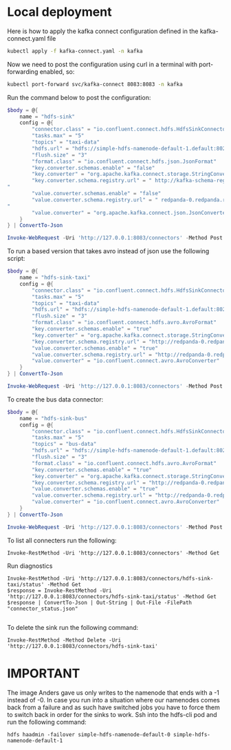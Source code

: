 # Local deployment

Here is how to apply the kafka connect configuration defined in the kafka-connect.yaml file

``` bash
kubectl apply -f kafka-connect.yaml -n kafka
```

Now we need to post the configuration using curl in a terminal with port-forwarding enabled, so:

``` bash
kubectl port-forward svc/kafka-connect 8083:8083 -n kafka
```

Run the command below to post the configuration:

``` powershell
$body = @{
    name = "hdfs-sink"
    config = @{
        "connector.class" = "io.confluent.connect.hdfs.HdfsSinkConnector"
        "tasks.max" = "5"
        "topics" = "taxi-data"
        "hdfs.url" = "hdfs://simple-hdfs-namenode-default-1.default:8020"
        "flush.size" = "3"
        "format.class" = "io.confluent.connect.hdfs.json.JsonFormat"
        "key.converter.schemas.enable" = "false"
        "key.converter" = "org.apache.kafka.connect.storage.StringConverter"
        "key.converter.schema.registry.url" = " http://kafka-schema-registry:8081
"
        "value.converter.schemas.enable" = "false"
        "value.converter.schema.registry.url" = " redpanda-0.redpanda.redpanda.svc.cluster.local:8081
"
        "value.converter" = "org.apache.kafka.connect.json.JsonConverter"
    }
} | ConvertTo-Json

Invoke-WebRequest -Uri 'http://127.0.0.1:8083/connectors' -Method Post -ContentType 'application/json' -Body $body

```

To run a based version that takes avro instead of json use the following script:

``` powershell
$body = @{
    name = "hdfs-sink-taxi"
    config = @{
        "connector.class" = "io.confluent.connect.hdfs.HdfsSinkConnector"
        "tasks.max" = "5"
        "topics" = "taxi-data"
        "hdfs.url" = "hdfs://simple-hdfs-namenode-default-1.default:8020"
        "flush.size" = "3"
        "format.class" = "io.confluent.connect.hdfs.avro.AvroFormat"
        "key.converter.schemas.enable" = "true"
        "key.converter" = "org.apache.kafka.connect.storage.StringConverter"
        "key.converter.schema.registry.url" = "http://redpanda-0.redpanda.redpanda.svc.cluster.local:8081"
        "value.converter.schemas.enable" = "true"
        "value.converter.schema.registry.url" = "http://redpanda-0.redpanda.redpanda.svc.cluster.local:8081"
        "value.converter" = "io.confluent.connect.avro.AvroConverter"
    }
} | ConvertTo-Json

Invoke-WebRequest -Uri 'http://127.0.0.1:8083/connectors' -Method Post -ContentType 'application/json' -Body $body
```

To create the bus data connector:

``` powershell
$body = @{
    name = "hdfs-sink-bus"
    config = @{
        "connector.class" = "io.confluent.connect.hdfs.HdfsSinkConnector"
        "tasks.max" = "5"
        "topics" = "bus-data"
        "hdfs.url" = "hdfs://simple-hdfs-namenode-default-1.default:8020"
        "flush.size" = "3"
        "format.class" = "io.confluent.connect.hdfs.avro.AvroFormat"
        "key.converter.schemas.enable" = "true"
        "key.converter" = "org.apache.kafka.connect.storage.StringConverter"
        "key.converter.schema.registry.url" = "http://redpanda-0.redpanda.redpanda.svc.cluster.local:8081"
        "value.converter.schemas.enable" = "true"
        "value.converter.schema.registry.url" = "http://redpanda-0.redpanda.redpanda.svc.cluster.local:8081"
        "value.converter" = "io.confluent.connect.avro.AvroConverter"
    }
} | ConvertTo-Json

Invoke-WebRequest -Uri 'http://127.0.0.1:8083/connectors' -Method Post -ContentType 'application/json' -Body $body
```

To list all connecters run the following:

```
Invoke-RestMethod -Uri 'http://127.0.0.1:8083/connectors' -Method Get
```

Run diagnostics

```
Invoke-RestMethod -Uri 'http://127.0.0.1:8083/connectors/hdfs-sink-taxi/status' -Method Get
$response = Invoke-RestMethod -Uri 'http://127.0.0.1:8083/connectors/hdfs-sink-taxi/status' -Method Get
$response | ConvertTo-Json | Out-String | Out-File -FilePath "connector_status.json"


```

To delete the sink run the following command:

```
Invoke-RestMethod -Method Delete -Uri 'http://127.0.0.1:8083/connectors/hdfs-sink-taxi'
```

# IMPORTANT

The image Anders gave us only writes to the namenode that ends with a -1 instead of -0. In case you run into a situation where our namenodes comes back from a failure and as such have switched jobs you have to force them to switch back in order for the sinks to work. Ssh into the hdfs-cli pod and run the following command:

```
hdfs haadmin -failover simple-hdfs-namenode-default-0 simple-hdfs-namenode-default-1
```
